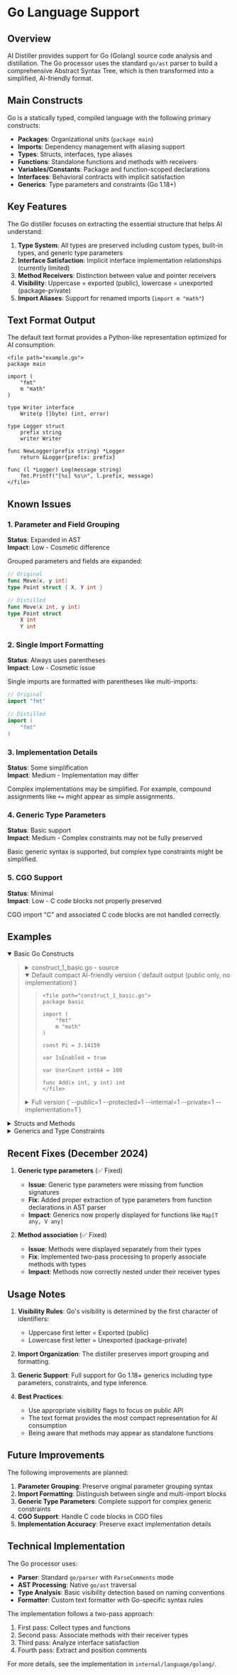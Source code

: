 # Go Language Support

## Overview

AI Distiller provides support for Go (Golang) source code analysis and distillation. The Go processor uses the standard `go/ast` parser to build a comprehensive Abstract Syntax Tree, which is then transformed into a simplified, AI-friendly format.

## Main Constructs

Go is a statically typed, compiled language with the following primary constructs:

- **Packages**: Organizational units (`package main`)
- **Imports**: Dependency management with aliasing support
- **Types**: Structs, interfaces, type aliases
- **Functions**: Standalone functions and methods with receivers
- **Variables/Constants**: Package and function-scoped declarations
- **Interfaces**: Behavioral contracts with implicit satisfaction
- **Generics**: Type parameters and constraints (Go 1.18+)

## Key Features

The Go distiller focuses on extracting the essential structure that helps AI understand:

1. **Type System**: All types are preserved including custom types, built-in types, and generic type parameters
2. **Interface Satisfaction**: Implicit interface implementation relationships (currently limited)
3. **Method Receivers**: Distinction between value and pointer receivers
4. **Visibility**: Uppercase = exported (public), lowercase = unexported (package-private)
5. **Import Aliases**: Support for renamed imports (`import m "math"`)

## Text Format Output

The default text format provides a Python-like representation optimized for AI consumption:

```
<file path="example.go">
package main

import (
    "fmt"
    m "math"
)

type Writer interface
    Write(p []byte) (int, error)

type Logger struct
    prefix string
    writer Writer

func NewLogger(prefix string) *Logger
    return &Logger{prefix: prefix}

func (l *Logger) Log(message string)
    fmt.Printf("[%s] %s\n", l.prefix, message)
</file>
```

## Known Issues

### 1. Parameter and Field Grouping
**Status**: Expanded in AST  
**Impact**: Low - Cosmetic difference

Grouped parameters and fields are expanded:
```go
// Original
func Move(x, y int)
type Point struct { X, Y int }

// Distilled
func Move(x int, y int)
type Point struct
    X int
    Y int
```

### 2. Single Import Formatting
**Status**: Always uses parentheses  
**Impact**: Low - Cosmetic issue

Single imports are formatted with parentheses like multi-imports:
```go
// Original
import "fmt"

// Distilled
import (
    "fmt"
)
```

### 3. Implementation Details
**Status**: Some simplification  
**Impact**: Medium - Implementation may differ

Complex implementations may be simplified. For example, compound assignments like `+=` might appear as simple assignments.

### 4. Generic Type Parameters
**Status**: Basic support  
**Impact**: Medium - Complex constraints may not be fully preserved

Basic generic syntax is supported, but complex type constraints might be simplified.

### 5. CGO Support
**Status**: Minimal  
**Impact**: Low - C code blocks not properly preserved

CGO import "C" and associated C code blocks are not handled correctly.

## Examples

<details open><summary>Basic Go Constructs</summary><blockquote>
  <details><summary>construct_1_basic.go - source</summary><blockquote>

```go
// Package basic provides fundamental Go constructs.
// It serves as the baseline for parser testing.
package basic

import (
	"fmt" // Standard library import
	m "math" // Aliased import
)

// Global constant Pi, a fundamental value.
const Pi = 3.14159

// var block for multiple declarations.
var (
	// IsEnabled controls a feature. Doc comments for vars are important.
	IsEnabled = true
	// UserCount is a package-level counter.
	UserCount int64 = 100
)

// Add sums two integers. A trivial function.
// It tests basic function declaration and parameter parsing.
func Add(x int, y int) int { // Line comment on the function signature
	// A comment inside the function body.
	z := x + y // Short variable declaration
	var result = z // Standard variable declaration
	_ = m.Abs(-1) // Using an aliased import
	fmt.Println(result)
	return result
}
```

  </blockquote></details>
  <details open><summary>Default compact AI-friendly version (`default output (public only, no implementation)`)</summary><blockquote>

```
<file path="construct_1_basic.go">
package basic

import (
    "fmt"
    m "math"
)

const Pi = 3.14159

var IsEnabled = true

var UserCount int64 = 100

func Add(x int, y int) int
</file>
```

  </blockquote></details>
  <details><summary>Full version (`--public=1 --protected=1 --internal=1 --private=1 --implementation=1`)</summary><blockquote>

```
<file path="construct_1_basic.go">
//  Package basic provides fundamental Go constructs.
//  It serves as the baseline for parser testing.
package basic

import (
    "fmt"
// Standard library import
    m "math"
// Aliased import
// Global constant Pi, a fundamental value.
)

const Pi = 3.14159

// var block for multiple declarations.
// IsEnabled controls a feature. Doc comments for vars are important.
var IsEnabled = true

// UserCount is a package-level counter.
var UserCount int64 = 100

// Add sums two integers. A trivial function.
// It tests basic function declaration and parameter parsing.
func Add(x int, y int) int
    z := x + y
    var result = z
    _ = m.Abs(-1)
    fmt.Println(result)
    return result
// Line comment on the function signature
// A comment inside the function body.
// Short variable declaration
// Standard variable declaration
// Using an aliased import
</file>
```

  </blockquote></details>
</blockquote></details>

<details><summary>Structs and Methods</summary><blockquote>
  <details><summary>construct_2_simple.go - source</summary><blockquote>

```go
package simple

import "io"

// Writer defines a simple interface for writing data.
type Writer interface {
	// Write accepts a byte slice and returns bytes written and an error.
	Write(p []byte) (n int, err error)
}

// Data represents a container for a piece of data.
// It demonstrates a basic struct with a single field.
type Data struct {
	value string // unexported field
}

// NewData is a constructor-like function, a common Go idiom.
func NewData(v string) *Data {
	return &Data{value: v}
}

// ReadValue returns the current value. This is a value receiver method.
// It can be called on both Data and *Data types.
func (d Data) ReadValue() string {
	return d.value
}

// UpdateValue modifies the value. This is a pointer receiver method.
// It can only be called on a *Data type.
func (d *Data) UpdateValue(v string) {
	d.value = v
}

// Ensure Data does not satisfy the io.Writer interface, but we use it
// to test how the distiller handles imported interfaces.
var _ io.Writer = (*customWriter)(nil) // compile-time check idiom
type customWriter struct{}
func (cw *customWriter) Write(p []byte) (n int, err error) { return 0, nil }
```

  </blockquote></details>
  <details open><summary>Default compact AI-friendly version</summary><blockquote>

```
<file path="construct_2_simple.go">
package simple

import (
    "io"
)

type Writer interface
    Write(p []byte) (n int, err error)

type Data struct

func (d Data) ReadValue() string

func (d *Data) UpdateValue(v string)

func NewData(v string) *Data
</file>
```

  </blockquote></details>
  <details><summary>Full version</summary><blockquote>

```
<file path="construct_2_simple.go">
package simple

import (
    "io"
)

type Writer interface
    Write(p []byte) (n int, err error)

type Data struct
    value string

func (d Data) ReadValue() string
    return d.value

func (d *Data) UpdateValue(v string)
    d.value = v

var _ io.Writer = (*customWriter)(nil)

type customWriter struct

func (cw *customWriter) Write(p []byte) (n int, err error)
    return 0, nil

func NewData(v string) *Data
    return &Data{value: v}
</file>
```

  </blockquote></details>
</blockquote></details>

<details><summary>Generics and Type Constraints</summary><blockquote>
  <details><summary>construct_4_complex.go - source</summary><blockquote>

```go
package complex

// Number is a constraint that permits any integer or floating-point type.
type Number interface {
	~int | ~int64 | ~float32 | ~float64
}

// Node is a generic struct representing a node in a linked list.
type Node[T any] struct {
	Value T
	Next  *Node[T]
}

// Map applies a function to each element of a slice, returning a new slice.
// This is a generic function with a closure.
func Map[T, V any](input []T, f func(T) V) []V {
	output := make([]V, len(input))
	for i, v := range input {
		output[i] = f(v)
	}
	return output
}

// ProcessNumericChan processes a channel of generic Nodes.
// It uses a type constraint.
func ProcessNumericChan[T Number](ch <-chan *Node[T]) T {
	var total T
	for node := range ch {
		total += node.Value // This operation is only valid because of the Number constraint.
	}
	// This function literal captures 'total' from its surrounding scope.
	defer func() {
		println("Final total:", total)
	}()
	return total
}
```

  </blockquote></details>
  <details open><summary>Default compact AI-friendly version</summary><blockquote>

```
<file path="construct_4_complex.go">
package complex

type Number interface
    ~int | ~int64 | ~float32 | ~float64

type Node[T any] struct
    Value T
    Next *Node[T]

func Map[T any, V any](input []T, f func(T) V) []V

func ProcessNumericChan[T Number](ch <-chan *Node[T]) T
</file>
```

  </blockquote></details>
</blockquote></details>

## Recent Fixes (December 2024)

1. **Generic type parameters** (✅ Fixed)
   - **Issue**: Generic type parameters were missing from function signatures
   - **Fix**: Added proper extraction of type parameters from function declarations in AST parser
   - **Impact**: Generics now properly displayed for functions like `Map[T any, V any]`

2. **Method association** (✅ Fixed)
   - **Issue**: Methods were displayed separately from their types
   - **Fix**: Implemented two-pass processing to properly associate methods with types
   - **Impact**: Methods now correctly nested under their receiver types

## Usage Notes

1. **Visibility Rules**: Go's visibility is determined by the first character of identifiers:
   - Uppercase first letter = Exported (public)
   - Lowercase first letter = Unexported (package-private)

2. **Import Organization**: The distiller preserves import grouping and formatting.

3. **Generic Support**: Full support for Go 1.18+ generics including type parameters, constraints, and type inference.

4. **Best Practices**: 
   - Use appropriate visibility flags to focus on public API
   - The text format provides the most compact representation for AI consumption
   - Being aware that methods may appear as standalone functions

## Future Improvements

The following improvements are planned:

1. **Parameter Grouping**: Preserve original parameter grouping syntax
2. **Import Formatting**: Distinguish between single and multi-import blocks
3. **Generic Type Parameters**: Complete support for complex generic constraints
4. **CGO Support**: Handle C code blocks in CGO files
5. **Implementation Accuracy**: Preserve exact implementation details

## Technical Implementation

The Go processor uses:
- **Parser**: Standard `go/parser` with `ParseComments` mode
- **AST Processing**: Native `go/ast` traversal
- **Type Analysis**: Basic visibility detection based on naming conventions
- **Formatter**: Custom text formatter with Go-specific syntax rules

The implementation follows a two-pass approach:
1. First pass: Collect types and functions
2. Second pass: Associate methods with their receiver types
3. Third pass: Analyze interface satisfaction
4. Fourth pass: Extract and position comments

For more details, see the implementation in `internal/language/golang/`.